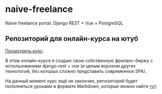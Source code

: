 # naive-freelance
Naive freelance portal. Django REST + Vue + PostgreSQL

## Репозиторий для онлайн-курса на ютуб

[Посмотреть курс](https://www.youtube.com/watch?v=CqA9e3VNTW4&list=PLAhg4XYCffEk-Sa5xxvpcpWpQFlckLIMy).

В этом онлайн-курсе я создаю свою собственную фриланс-биржу с использованием django-rest + vue (и целым ворохом других технологий, без которых сложно представить современное SPA).

На данный момент курс ещё не закончен, репозиторий будет пополняться уроками в формате Markdown, которые можно найти [тут](https://github.com/kantegory/naive-freelance/tree/master/lessons).
